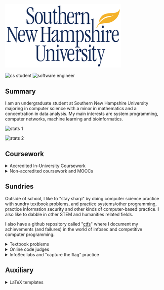 
<img src="./banner.jpg" width="375px;" />

![cs student](https://img.shields.io/badge/CS-student-f39f37)
![software engineer](https://img.shields.io/badge/software-engineer-f39f37)

## Summary

I am an undergraduate student at Southern New Hampshire University majoring in computer science with a minor in mathematics and a concentration in data analysis. My main interests are system programming, computer networks, machine learning and bioinformatics.

![stats 1](https://github-readme-stats.vercel.app/api?username=Alekseyyy&show_icons=true)

![stats 2](https://github-readme-stats.vercel.app/api/top-langs/?username=Alekseyyy&langs_count=14&layout=compact)

## Coursework

<details>
<summary>Accredited In-University Coursework</summary>

|__Course name__|__Course number__|__Course documents__|
|-|-|-|
|Precalculus|MAT140|[here](./coursework/MAT140/)|
|Perspectives in social science|SCS100|[here](./coursework/SCS100/)|
|Applied social science|SCS200|[here](./coursework/SCS200/)|
|Introduction to Structured Database Environments|DAD220|[here](./coursework/DAD220/)|
|Introduction to Physics|PHY150|[here](./coursework/PHY150/)|

</details>

<details>
<summary>Non-accredited coursework and MOOCs</summary>

|__Program name__|__Course files__|
|-|-|
|DataQuest|[here](./moocs/dataquest)|
|Kaggle|[here](./moocs/kaggle)|

### Open Source Society University (OSSU)

A significant educational project that I am working on is a (unaccredited, but cheap) computer science "major" from the [Open Source Society University](https://github.com/ossu)--- or simply just the "OSSU." This is a project so big that it deserves its own github repo, and I recommend that you check it out if you're interested in my extracuricullar activities: [https://github.com/Alekseyyy/ossu](https://github.com/Alekseyyy/ossu)

</details>

## Sundries

Outside of school, I like to "stay sharp" by doing computer science practice with sundry textbook problems, and practice systems/other programming, practice information security and other kinds of computer-based practice. I also like to dabble in other STEM and humanities related fields.

I also have a github repository called "[ctfs](https://github.com/Alekseyyy/ctfs)" where I document my achievements (and failures) in the world of infosec and competitive computer programming.

<details>
<summary>Textbook problems</summary>

_Note to self: T = todo and L = later_

__Introduction to programming__

* [ [T] Introduction to Java Programming: Ninth Edition (ISBN-13: 978-0-13-292373-6)](./sundries/Books/ISBN-13_978-0-13-292373-6)
* [ [T] Starting Out with C++: From Control Structures through Objects (ISBN-13: 978-0-13-403732-5)](./sundries/Books/ISBN-13_978-0-13-403732-5)

__Maths, natural sciences and engineering__

* [ [L] Bayesian Statistics the Fun Way (ISBN-13: 978-1-59327-956-1)](./sundries/Books/ISBN-13_978-1-59327-956-1)
* [ [L] Matter and Interactions: Fourth Edition (ISBN-13: 978-1-59327-640-9)](./sundries/Books/ISBN-13_978-1-11887-586-5/)

__Computer science__

* [ [L] Dive Into Algorithms (ISBN-13: 978-1-7185-0068-6)](./sundries/Books/ISBN-13_978-1-7185-0068-6)
* [ [L] Doing Math with Python (ISBN-13: 978-1-59327-640-9)](./sundries/Books/ISBN-13_978-1-59327-640-9/)

</details>

<details>
<summary>Online code judges</summary>

* [DM::OJ](./sundries/OLCodeJudge/DMOJ): general programming
* [Project Euler](./sundries/OLCodeJudge/ProjectEuler): with special focus on number theory and other maths

</details>

<details>
<summary>InfoSec labs and "capture the flag" practice</summary>

* [ImmersiveLabs](./sundries/wargames/ImmersiveLabs): general infosec
* [TryHackMe](./sundries/wargames/TryHackMe): general infosec
* [crackmes.one](./sundries/wargames/crackmes.one): with special focus on reverse engineering

</details>

## Auxiliary

<details>
<summary>LaTeX templates</summary>

* [APA paper](./auxiliary/latex-templates/apa-paper/)
* [RESEARCHERS.ONE paper](./auxiliary/latex-templates/resone-paper/)

</details>
